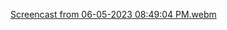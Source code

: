 
[Screencast from 06-05-2023 08:49:04 PM.webm](https://github.com/robertos1232/ToDoList/assets/40420170/4d6b42e5-27ba-48ff-a252-13e5bb9512bf)
